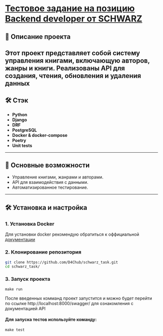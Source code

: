 # [Тестовое задание на позицию Backend developer от SCHWARZ](https://docs.google.com/document/d/1kINa-PhocpkO9bTU_EVRajY-jMq5g77wW3HbIEqF6K4/edit?pli=1&tab=t.0)

## 📖 Описание проекта
Этот проект представляет собой систему управления книгами, включающую авторов, жанры и книги. Реализованы API для создания, чтения, обновления и удаления данных
---

## 🛠️ Стэк 
-  **Python** 
-  **Django**
-  **DRF**
-  **PostgreSQL**
-  **Docker & docker-compose**
-  **Poetry**
- **Unit tests**
---


## 🚀 Основные возможности
- Управление книгами, жанрами и авторами.
- API для взаимодействия с данными.
- Автоматизированное тестирование.

---

## 🛠️ Установка и настройка

### 1. Установка Docker 

Для установки docker рекомендую обратиться к оффициальной [документации](https://docs.docker.com/) 

### 2. Клонирование репозитория
```bash
git clone https://github.com/D4Chub/schwarz_task.git
cd schwarz_task/
```

### 3. Запуск проекта

```
make run
```



После введенных комманд проект запустится и можно будет перейти по ссылке http://localhost:8000/swagger/ для ознакомления с документацией API



#### Для запуска тестов используйте команду:

```
make test
```